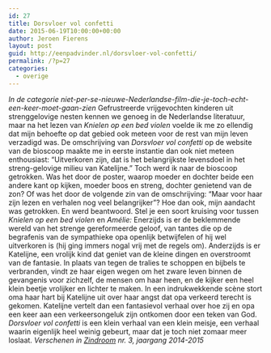 ```yaml
---
id: 27
title: Dorsvloer vol confetti
date: 2015-06-19T10:00:00+00:00
author: Jeroen Fierens
layout: post
guid: http://eenpadvinder.nl/dorsvloer-vol-confetti/
permalink: /?p=27
categories:
  - overige
---
```

*In de categorie niet-per-se-nieuwe-Nederlandse-film-die-je-toch-echt-een-keer-moet-gaan-zien*  Gefrustreerde vrijgevochten kinderen uit strenggelovige nesten kennen we genoeg in de Nederlandse literatuur, maar na het lezen van *Knielen op een bed violen* voelde ik me zo ellendig dat mijn behoefte op dat gebied ook meteen voor de rest van mijn leven verzadigd was. De omschrijving van *Dorsvloer vol confetti* op de website van de bioscoop maakte me in eerste instantie dan ook niet meteen enthousiast: “Uitverkoren zijn, dat is het belangrijkste levensdoel in het streng-gelovige milieu van Katelijne.” Toch werd ik naar de bioscoop getrokken. Was het door de poster, waarop moeder en dochter beide een andere kant op kijken, moeder boos en streng, dochter genietend van de zon? Of was het door de volgende zin van de omschrijving: “Maar voor haar zijn lezen en verhalen nog veel belangrijker”? Hoe dan ook, mijn aandacht was getrokken. En werd beantwoord. Stel je een soort kruising voor tussen *Knielen op een bed violen* en *Amélie:* Enerzijds is er de beklemmende wereld van het strenge gereformeerde geloof, van tantes die op de begrafenis van de sympathieke opa openlijk betwijfelen of hij wel uitverkoren is (hij ging immers nogal vrij met de regels om). Anderzijds is er Katelijne, een vrolijk kind dat geniet van de kleine dingen en overstroomt van de fantasie. In plaats van tegen de tralies te schoppen en bijbels te verbranden, vindt ze haar eigen wegen om het zware leven binnen de gevangenis voor zichzelf, de mensen om haar heen, en de kijker een heel klein beetje vrolijker en lichter te maken. In een indrukwekkende scène stort oma haar hart bij Katelijne uit over haar angst dat opa verkeerd terecht is gekomen. Katelijne vertelt dan een fantasievol verhaal over hoe zij en opa een keer aan een verkeersongeluk zijn ontkomen door een teken van God. *Dorsvloer vol confetti* is een klein verhaal van een klein meisje, een verhaal waarin eigenlijk heel weinig gebeurt, maar dat je toch niet zomaar meer loslaat.  *Verschenen in [Zindroom](http://eenpadvinder.nl/tag/zindroom/) nr. 3, jaargang 2014-2015*